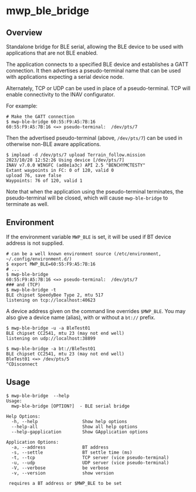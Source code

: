 # mwp_ble_bridge

## Overview

Standalone bridge for BLE serial, allowing the BLE device to be used with applications that are not BLE enabled.

The application connects to a specified BLE device and establishes a GATT connection. It then advertises a pseudo-terminal name that can be used with applications expecting a serial device node.

Alternately, TCP or UDP can be used in place of a pseudo-terminal. TCP will enable connectivity to the INAV configurator.

For example:

```
# Make the GATT connection
$ mwp-ble-bridge 60:55:F9:A5:7B:16
60:55:F9:A5:7B:16 <=> pseudo-terminal:  /dev/pts/7
```

Then the advertised pseudo-terminal (above, `/dev/pts/7`) can be used in otherwise non-BLE aware applications.

``` shell
$ impload -d /dev/pts/7 upload Terrain_follow.mission
2023/10/28 12:52:26 Using device [/dev/pts/7]
INAV v7.0.0 WINGFC (ad8e1a3c) API 2.5 "BENCHYMCTESTY"
Extant waypoints in FC: 0 of 120, valid 0
upload 76, save false
Waypoints: 76 of 120, valid 1
```

Note that when the application using the pseudo-terminal terminates, the  pseudo-terminal will be closed, which will cause `mwp-ble-bridge` to terminate as well.

## Environment

If the environment variable `MWP_BLE` is set, it will be used if BT device address is not supplied.

``` shell
# can be a well known environment source (/etc/environment, ~/.config/environment.d/)
$ export MWP_BLE=60:55:F9:A5:7B:16
# ...
$ mwp-ble-bridge
60:55:F9:A5:7B:16 <=> pseudo-terminal:  /dev/pts/7
### and (TCP)
$ mwp-ble-bridge -t
BLE chipset SpeedyBee Type 2, mtu 517
listening on tcp://localhost:40623
```

A device address given on the command line overrides `$MWP_BLE`. You may also give a device name (alias), with or without a `bt://` prefix.

``` shell
$ mwp-ble-bridge -u -a BleTest01
BLE chipset CC2541, mtu 23 (may not end well)
listening on udp://localhost:38899

$ mwp-ble-bridge -a bt://BleTest01
BLE chipset CC2541, mtu 23 (may not end well)
BleTest01 <=> /dev/pts/5
^CDisconnect
```

## Usage

``` shell
$ mwp-ble-bridge  --help
Usage:
  mwp-ble-bridge [OPTION?]  - BLE serial bridge

Help Options:
  -h, --help                 Show help options
  --help-all                 Show all help options
  --help-gapplication        Show GApplication options

Application Options:
  -a, --address              BT address
  -s, --settle               BT settle time (ms)
  -t, --tcp                  TCP server (vice pseudo-terminal)
  -u, --udp                  UDP server (vice pseudo-terminal)
  -V, --verbose              be verbose
  -v, --version              show version

 requires a BT address or $MWP_BLE to be set
```
